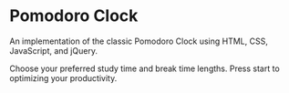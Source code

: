 # Pomodoro Clock
An implementation of the classic Pomodoro Clock using HTML, CSS, JavaScript, and jQuery.

Choose your preferred study time and break time lengths. Press start to optimizing your productivity.
